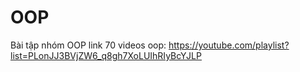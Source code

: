# OOP
Bài tập nhóm OOP
link 70 videos oop: https://youtube.com/playlist?list=PLonJJ3BVjZW6_q8gh7XoLUIhRIyBcYJLP
